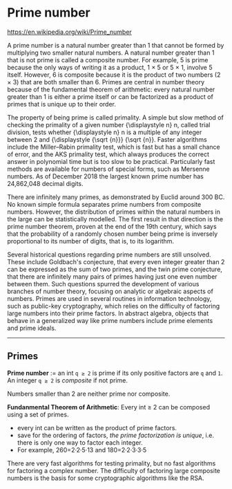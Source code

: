 # Prime number

https://en.wikipedia.org/wiki/Prime_number

A prime number is a natural number greater than 1 that cannot be formed by multiplying two smaller natural numbers. A natural number greater than 1 that is not prime is called a composite number. For example, 5 is prime because the only ways of writing it as a product, 1 × 5 or 5 × 1, involve 5 itself. However, 6 is composite because it is the product of two numbers (2 × 3) that are both smaller than 6. Primes are central in number theory because of the fundamental theorem of arithmetic: every natural number greater than 1 is either a prime itself or can be factorized as a product of primes that is unique up to their order.

The property of being prime is called primality. A simple but slow method of checking the primality of a given number {\displaystyle n} n, called trial division, tests whether {\displaystyle n} n is a multiple of any integer between 2 and {\displaystyle {\sqrt {n}}} {\sqrt {n}}. Faster algorithms include the Miller–Rabin primality test, which is fast but has a small chance of error, and the AKS primality test, which always produces the correct answer in polynomial time but is too slow to be practical. Particularly fast methods are available for numbers of special forms, such as Mersenne numbers. As of December 2018 the largest known prime number has 24,862,048 decimal digits.

There are infinitely many primes, as demonstrated by Euclid around 300 BC. No known simple formula separates prime numbers from composite numbers. However, the distribution of primes within the natural numbers in the large can be statistically modelled. The first result in that direction is the prime number theorem, proven at the end of the 19th century, which says that the probability of a randomly chosen number being prime is inversely proportional to its number of digits, that is, to its logarithm.

Several historical questions regarding prime numbers are still unsolved. These include Goldbach's conjecture, that every even integer greater than 2 can be expressed as the sum of two primes, and the twin prime conjecture, that there are infinitely many pairs of primes having just one even number between them. Such questions spurred the development of various branches of number theory, focusing on analytic or algebraic aspects of numbers. Primes are used in several routines in information technology, such as public-key cryptography, which relies on the difficulty of factoring large numbers into their prime factors. In abstract algebra, objects that behave in a generalized way like prime numbers include prime elements and prime ideals.

---


## Primes

**Prime number** := an int `q ≥ 2` is prime if its only positive factors are `q` and `1`. An integer `q ≥ 2` is *composite* if not prime.

Numbers smaller than 2 are neither prime nor composite.

**Fundanmental Theorem of Arithmetic**:
Every int ≥ 2 can be composed using a set of primes.

- every int can be written as the product of prime factors.
- save for the ordering of factors, *the prime factorization is unique*, i.e.  there is only one way to factor each integer.
- For example, 260=2·2·5·13 and 180=2·2·3·3·5

There are very fast algorithms for testing primality, but no fast algorithms for factoring a complex number. The difficulty of factoring large composite numbers is the basis for some cryptographic algorithms like the RSA.

